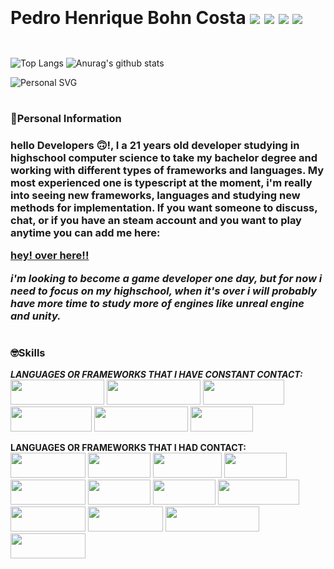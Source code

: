 
<!DOCTYPE html>
<html>
  <head>
    <meta charset='utf-8'>
    <meta http-equiv='X-UA-Compatible' content='IE=edge'>
    <title>Page Title</title>
    <meta name='viewport' content='width=device-width, initial-scale=1'>
    <link rel='stylesheet' type='text/css' media='screen' href='main.css'>
    <script src='main.js'></script>
  </head>

  <body>
  <h1>Pedro Henrique Bohn Costa
  <div style='display:inline-block;'>
  
  [<img src="https://img.icons8.com/material/24/ffffff/facebook--v1.png"/>](https://www.facebook.com/profile.php?id=100026288928919)
  [<img src="https://img.icons8.com/material/24/ffffff/linkedin--v3.png"/>](https://www.linkedin.com/in/pedro-costa-a5b0b1203/)
  [<img src="https://img.icons8.com/ios-filled/24/ffffff/whatsapp--v1.png"/>](https://api.whatsapp.com/send/?phone=5555984293654&text&app_absent=0)
  [<img src="https://img.icons8.com/glyph-neue/24/ffffff/gmail.png"/>](https://mail.google.com/mail/u/0/?fs=1&to=pedromenezescosta271@gmail.com&su=Digite%20seu%20subjetivo%20aqui&tf=cm)
  </div>
</h1>
 
 ![Top Langs](https://github-readme-stats.vercel.app/api/top-langs/?username=TheNewGuy100&layout=compact&card_width=250)
 ![Anurag's github stats](https://github-readme-stats.vercel.app/api?username=TheNewGuy100&count_private=true&show_icons=true&line_height=20&card_width=50)

 ![Personal SVG]()

#
### 🧐**Personal Information**
 <h3>

  **hello Developers 🙃!**, I a 21 years old developer studying in highschool computer science to take my bachelor degree and working with different types of frameworks and languages. My most experienced one is typescript at the moment, i'm really into seeing new frameworks, languages and studying new methods for implementation. If you want someone to discuss, chat, or if you have an steam account and you want to play anytime you can add me here:
  
  [hey! over here!!](https://steamcommunity.com/id/QSSJohnCena)

  *i'm looking to become a game developer one day, but for now i need to focus on my highschool, when it's over i will probably have more time to study more of engines like unreal engine and unity.*
 </h3>

#
### 🤓**Skills**

  ***LANGUAGES OR FRAMEWORKS THAT I HAVE CONSTANT CONTACT:***
  <br>
    <img src="https://img.shields.io/badge/JavaScript-323330?style=for-the-badge&logo=javascript&logoColor=F7DF1E" width="150" height="40">
    <img src="https://img.shields.io/badge/TypeScript-007ACC?style=for-the-badge&logo=typescript&logoColor=white" width="150" height="40">
    <img src="https://img.shields.io/badge/Node.js-43853D?style=for-the-badge&logo=node.js&logoColor=white" width="130" height="40">
    <img src="https://img.shields.io/badge/Docker-2496ED?style=for-the-badge&logo=docker&logoColor=white" width="130" height="40">
    <img src="https://img.shields.io/badge/Windows-017AD7?style=for-the-badge&logo=windows&logoColor=white" width="150" height="40">
    <img src="https://img.shields.io/badge/Redis-D9281A?style=for-the-badge&logo=redis&logoColor=white" width="100" height="40">
  <br>

  **LANGUAGES OR FRAMEWORKS THAT I HAD CONTACT:**
  <br>
      <img src="https://img.shields.io/badge/Linux-E34F26?style=for-the-badge&logo=linux&logoColor=black" width="120" height="40">
      <img src="https://img.shields.io/badge/C%23-239120?style=for-the-badge&logo=c-sharp&logoColor=white" width="100" height="40">
      <img src="https://img.shields.io/badge/HTML-239120?style=for-the-badge&logo=html5&logoColor=white" width="110" height="40">
      <img src="https://img.shields.io/badge/CSS3-1572B6?style=for-the-badge&logo=css3&logoColor=white" width="100" height="40">
      <img src="https://img.shields.io/badge/Python-3776AB?style=for-the-badge&logo=python&logoColor=white" width="120" height="40">
      <img src="https://img.shields.io/badge/C%2B%2B-00599C?style=for-the-badge&logo=c%2B%2B&logoColor=white" width="100" height="40">
      <img src="https://img.shields.io/badge/Lua-2C2D72?style=for-the-badge&logo=lua&logoColor=white" width="100" height="40">
      <img src="https://img.shields.io/badge/Bootstrap-563D7C?style=for-the-badge&logo=bootstrap&logoColor=white" width="130" height="40">
      <img src="https://img.shields.io/badge/jQuery-0769AD?style=for-the-badge&logo=jquery&logoColor=white" width="120" height="40">
      <img src="https://img.shields.io/badge/MySQL-00000F?style=for-the-badge&logo=mysql&logoColor=white" width="120" height="40">
      <img src="https://img.shields.io/badge/PostgreSQL-316192?style=for-the-badge&logo=postgresql&logoColor=white" width="150" height="40">
      <img src="https://img.shields.io/badge/Unity-100000?style=for-the-badge&logo=unity&logoColor=white" width="120" height="40">

  </body>

  <style>
    
  </style>

</html>